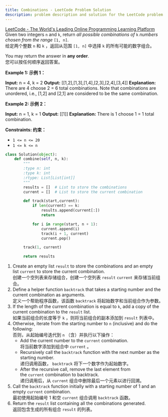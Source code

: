 ```yaml
---
title: Combinations - LeetCode Problem Solution
description: problem description and solution for the LeetCode problem "Combinations"
---
```


[LeetCode - The World's Leading Online Programming Learning Platform](https://leetcode.com/problems/combinations/)  
Given two integers `n` and `k`, return _all possible combinations of_ `k` _numbers chosen from the range_ `[1, n]`.  
给定两个整数 `n` 和 `k` ，返回从范围 `[1, n]` 中选择 `k` 的所有可能的数字组合。

You may return the answer in **any order**.  
您可以按任何顺序返回答案。

**Example 1: 示例 1：**

**Input:** n = 4, k = 2
**Output:** [[1,2],[1,3],[1,4],[2,3],[2,4],[3,4]]
**Explanation:** There are 4 choose 2 = 6 total combinations.
Note that combinations are unordered, i.e., [1,2] and [2,1] are considered to be the same combination.

**Example 2: 示例 2：**

**Input:** n = 1, k = 1
**Output:** [[1]]
**Explanation:** There is 1 choose 1 = 1 total combination.

**Constraints: 约束：**

- `1 <= n <= 20`
- `1 <= k <= n`

```python
class Solution(object):
    def combine(self, n, k):
        """
        :type n: int
        :type k: int
        :rtype: List[List[int]]
        """
        results = []  # List to store the combinations
        current = []  # List to store the current combination

        def track(start,current):
            if len(current) == k:
                results.append(current[:])
                return

            for i in range(start, n + 1):
                current.append(i)
                track(i + 1, current)
                current.pop()

        track(1, current)

        return results

```

1. Create an empty list `result` to store the combinations and an empty list `current` to store the current combination.  
    创建一个空列表来存储组合，创建一个空列表 `result` `current` 来存储当前组合。
2. Define a helper function `backtrack` that takes a starting number and the current combination as arguments.  
    定义一个帮助程序函数，该函数 `backtrack` 将起始数字和当前组合作为参数。
3. If the length of the current combination is equal to `k`, add a copy of the current combination to the `result` list.  
    如果当前组合的长度等于 `k` ，则将当前组合的副本添加到 `result` 列表中。
4. Otherwise, iterate from the starting number to `n` (inclusive) and do the following:  
    否则，从起始编号迭代到 `n` （含）并执行以下操作：
    - Add the current number to the `current` combination.  
        将当前数字添加到组合中 `current` 。
    - Recursively call the `backtrack` function with the next number as the starting number.  
        递归调用函数， `backtrack` 将下一个数字作为起始数字。
    - After the recursive call, remove the last element from the `current` combination to backtrack.  
        递归调用后，从 `current` 组合中删除最后一个元素以进行回溯。
5. Call the `backtrack` function initially with a starting number of 1 and an empty `current` combination.  
    最初使用起始编号 1 和空 `current` 组合调用 `backtrack` 函数。
6. Return the `result` list containing all the combinations generated.  
    返回包含生成的所有组合 `result` 的列表。